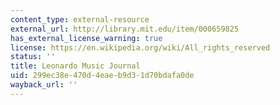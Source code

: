 ```yaml
---
content_type: external-resource
external_url: http://library.mit.edu/item/000659825
has_external_license_warning: true
license: https://en.wikipedia.org/wiki/All_rights_reserved
status: ''
title: Leonardo Music Journal
uid: 299ec38e-470d-4eae-b9d3-1d70bdafa0de
wayback_url: ''
---
```

